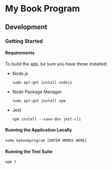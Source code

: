 # My Book Program

## Development

### Getting Started

#### Requirements

To build the app, be sure you have these installed:

* Node.js

    `sudo apt-get install nodejs`

* Node Package Manager

    `sudo apt-get install npm`

* Jest

    `npm install --save-dev jest-cli`

#### Running the Application Locally

    node mybookprogram [ENTER WORDS HERE]

#### Running the Test Suite

    npm t
